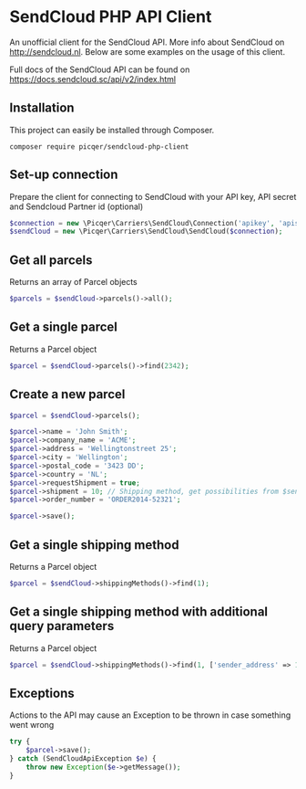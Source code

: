 SendCloud PHP API Client
==========

An unofficial client for the SendCloud API. More info about SendCloud on http://sendcloud.nl. Below are some examples on the usage of this client.

Full docs of the SendCloud API can be found on https://docs.sendcloud.sc/api/v2/index.html

## Installation
This project can easily be installed through Composer.

```
composer require picqer/sendcloud-php-client
```

## Set-up connection
Prepare the client for connecting to SendCloud with your API key, API secret and Sendcloud Partner id (optional)
```php
$connection = new \Picqer\Carriers\SendCloud\Connection('apikey', 'apisecret', 'partnerid');
$sendCloud = new \Picqer\Carriers\SendCloud\SendCloud($connection);
```

## Get all parcels
Returns an array of Parcel objects
```php
$parcels = $sendCloud->parcels()->all();
```

## Get a single parcel
Returns a Parcel object
```php
$parcel = $sendCloud->parcels()->find(2342);
```

## Create a new parcel
```php
$parcel = $sendCloud->parcels();

$parcel->name = 'John Smith';
$parcel->company_name = 'ACME';
$parcel->address = 'Wellingtonstreet 25';
$parcel->city = 'Wellington';
$parcel->postal_code = '3423 DD';
$parcel->country = 'NL';
$parcel->requestShipment = true;
$parcel->shipment = 10; // Shipping method, get possibilities from $sendCloud->shippingMethods()->all()
$parcel->order_number = 'ORDER2014-52321';

$parcel->save();
```

## Get a single shipping method
Returns a Parcel object
```php
$parcel = $sendCloud->shippingMethods()->find(1);
```

## Get a single shipping method with additional query parameters
Returns a Parcel object
```php
$parcel = $sendCloud->shippingMethods()->find(1, ['sender_address' => 1]);
```

## Exceptions
Actions to the API may cause an Exception to be thrown in case something went wrong
```php
try {
    $parcel->save();
} catch (SendCloudApiException $e) {
    throw new Exception($e->getMessage());
}
```
